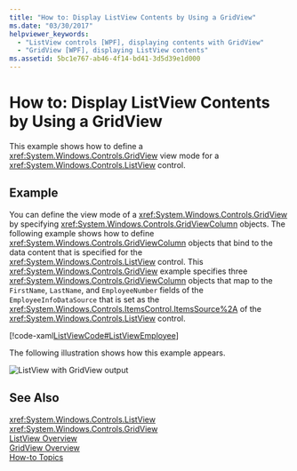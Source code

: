 ```yaml
---
title: "How to: Display ListView Contents by Using a GridView"
ms.date: "03/30/2017"
helpviewer_keywords: 
  - "ListView controls [WPF], displaying contents with GridView"
  - "GridView [WPF], displaying ListView contents"
ms.assetid: 5bc1e767-ab46-4f14-bd41-3d5d39e1d000
---
```

# How to: Display ListView Contents by Using a GridView
This example shows how to define a <xref:System.Windows.Controls.GridView> view mode for a <xref:System.Windows.Controls.ListView> control.  
  
## Example  
 You can define the view mode of a <xref:System.Windows.Controls.GridView> by specifying <xref:System.Windows.Controls.GridViewColumn> objects. The following example shows how to define <xref:System.Windows.Controls.GridViewColumn> objects that bind to the data content that is specified for the <xref:System.Windows.Controls.ListView> control. This <xref:System.Windows.Controls.GridView> example specifies three <xref:System.Windows.Controls.GridViewColumn> objects that map to the `FirstName`, `LastName`, and `EmployeeNumber` fields of the `EmployeeInfoDataSource` that is set as the <xref:System.Windows.Controls.ItemsControl.ItemsSource%2A> of the <xref:System.Windows.Controls.ListView> control.  
  
 [!code-xaml[ListViewCode#ListViewEmployee](../../../../samples/snippets/csharp/VS_Snippets_Wpf/ListViewCode/CSharp/Window1.xaml#listviewemployee)]  
  
 The following illustration shows how this example appears.  
  
 ![ListView with GridView output](../../../../docs/framework/wpf/controls/media/listviewgridview.JPG "ListViewGridView")  
  
## See Also  
 <xref:System.Windows.Controls.ListView>  
 <xref:System.Windows.Controls.GridView>  
 [ListView Overview](../../../../docs/framework/wpf/controls/listview-overview.md)  
 [GridView Overview](../../../../docs/framework/wpf/controls/gridview-overview.md)  
 [How-to Topics](../../../../docs/framework/wpf/controls/listview-how-to-topics.md)
